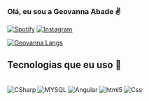 ### Olá, eu sou a Geovanna Abade ✌️

[![Spotify](https://img.shields.io/badge/Spotify-1ED760?&style=for-the-badge&logo=spotify&logoColor=white)](https://open.spotify.com/user/31fhk2w3kumarc3l4ocaertrdzva?si=48a44887765f4a69)
[![Instagram](https://img.shields.io/badge/Instagram-E4405F?style=for-the-badge&logo=instagram&logoColor=white)](https://www.instagram.com/orion_gg81/)

[![Geovanna Langs](https://github-readme-stats.vercel.app/api/top-langs/?username=geovanna76&layout=compact)](https://github.com/anuraghazra/github-readme-stats)


## Tecnologias que eu uso 🙏
<div style="display: inline_block"><br/>
    <img align="center" alt="CSharp" src="https://img.shields.io/badge/C%23-239120?style=for-the-badge&logo=c-sharp&logoColor=white" />
     <img align="center" alt="MYSQL" src="https://img.shields.io/badge/MySQL-00000F?style=for-the-badge&logo=mysql&logoColor=white" />
     <img align="center" alt="Angular" src="https://img.shields.io/badge/AngularJS-E23237?style=for-the-badge&logo=angularjs&logoColor=white" />
    <img align="center" alt="html5" src="https://img.shields.io/badge/HTML-239120?style=for-the-badge&logo=html5&logoColor=white" />
    <img align="center" alt="Css" src="https://img.shields.io/badge/CSS-239120?&style=for-the-badge&logo=css3&logoColor=white" />
  

</div>

